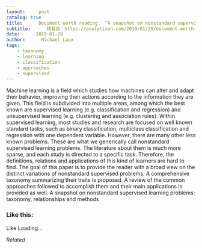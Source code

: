 ```yaml
---
layout:     post
catalog: true
title:      Document worth reading： “A snapshot on nonstandard supervised learning problems： taxonomy, relationships and methods”
subtitle:      转载自：https://analytixon.com/2019/01/29/document-worth-reading-a-snapshot-on-nonstandard-supervised-learning-problems-taxonomy-relationships-and-methods/
date:      2019-01-28
author:      Michael Laux
tags:
    - taxonomy
    - learning
    - classification
    - approaches
    - supervised
---
```


Machine learning is a field which studies how machines can alter and adapt their behavior, improving their actions according to the information they are given. This field is subdivided into multiple areas, among which the best known are supervised learning (e.g. classification and regression) and unsupervised learning (e.g. clustering and association rules). Within supervised learning, most studies and research are focused on well known standard tasks, such as binary classification, multiclass classification and regression with one dependent variable. However, there are many other less known problems. These are what we generically call nonstandard supervised learning problems. The literature about them is much more sparse, and each study is directed to a specific task. Therefore, the definitions, relations and applications of this kind of learners are hard to find. The goal of this paper is to provide the reader with a broad view on the distinct variations of nonstandard supervised problems. A comprehensive taxonomy summarizing their traits is proposed. A review of the common approaches followed to accomplish them and their main applications is provided as well. A snapshot on nonstandard supervised learning problems: taxonomy, relationships and methods





### Like this:

Like Loading...


*Related*

